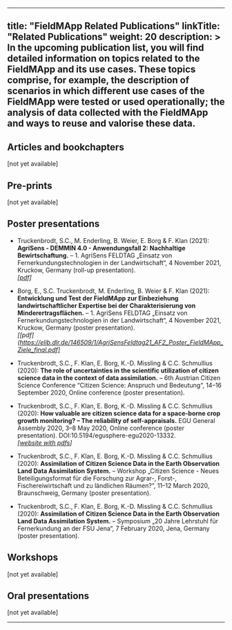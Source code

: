 
---
title: "FieldMApp Related Publications"
linkTitle: "Related Publications"
weight: 20
description: >
In the upcoming publication list, you will find detailed information on topics related to the FieldMApp and its use cases. These topics comprise, for example, the description of scenarios in which different use cases of the FieldMApp were tested or used operationally; the analysis of data collected with the FieldMApp and ways to reuse and valorise these data.
---


## Articles and bookchapters
[not yet available]


## Pre-prints
[not yet available]


## Poster presentations
* Truckenbrodt, S.C., M. Enderling, B. Weier, E. Borg & F. Klan (2021): **AgriSens - DEMMIN 4.0 - Anwendungsfall 2: Nachhaltige Bewirtschaftung.** – 1. AgriSens FELDTAG „Einsatz von Fernerkundungstechnologien in der Landwirtschaft“, 4 November 2021, Kruckow, Germany (roll-up presentation). <br>
_[[pdf](https://elib.dlr.de/146502/1/Truckenbrodt_etal_2021_RollUp_NachhaltigeBewirtschaftung.pdf)]_

* Borg, E., S.C. Truckenbrodt, M. Enderling, B. Weier & F. Klan (2021): **Entwicklung und Test der FieldMApp zur Einbeziehung landwirtschaftlicher Expertise bei der Charakterisierung von Minderertragsflächen.** – 1. AgriSens FELDTAG „Einsatz von Fernerkundungstechnologien in der Landwirtschaft“, 4 November 2021, Kruckow, Germany (poster presentation). <br>
_[[pdf](https://elib.dlr.de/146509/1/AgriSensFeldtag21_AF2_Poster_FieldMApp_Ziele_final.pdf]_

* Truckenbrodt, S.C., F. Klan, E. Borg, K.-D. Missling & C.C. Schmullius (2020): **The role of uncertainties in the scientific utilization of citizen science data in the context of data assimilation.** – 6th Austrian Citizen Science Conference “Citizen Science: Anspruch und Bedeutung“, 14–16 September 2020, Online conference (poster presentation).

* Truckenbrodt, S.C., F. Klan, E. Borg, K.-D. Missling & C.C. Schmullius (2020): **How valuable are citizen science data for a space-borne crop growth monitoring? – The reliability of self-appraisals.** EGU General Assembly 2020, 3–8 May 2020, Online conference (poster presentation). DOI:10.5194/egusphere-egu2020-13332. <br>
_[[website with pdfs](https://meetingorganizer.copernicus.org/EGU2020/EGU2020-13332.html)]_

* Truckenbrodt, S.C., F. Klan, E. Borg, K.-D. Missling & C.C. Schmullius (2020): **Assimilation of Citizen Science Data in the Earth Observation Land Data Assimilation System.** – Workshop „Citizen Science - Neues Beteiligungsformat für die Forschung zur Agrar-, Forst-, Fischereiwirtschaft und zu ländlichen Räumen?“, 11–12 March 2020, Braunschweig, Germany (poster presentation).

* Truckenbrodt, S.C., F. Klan, E. Borg, K.-D. Missling & C.C. Schmullius (2020): **Assimilation of Citizen Science Data in the Earth Observation Land Data Assimilation System.** – Symposium „20 Jahre Lehrstuhl für Fernerkundung an der FSU Jena“, 7 February 2020, Jena, Germany (poster presentation).


## Workshops
[not yet available]


## Oral presentations
[not yet available]


---

